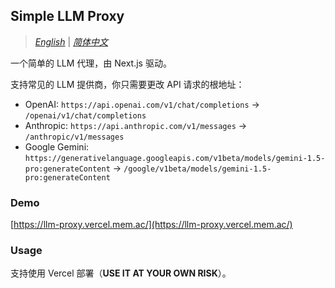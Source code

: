 ## Simple LLM Proxy

> [_English_](./README.md) | [_简体中文_](./README.zh_CN.md)

一个简单的 LLM 代理，由 Next.js 驱动。

支持常见的 LLM 提供商，你只需要更改 API 请求的根地址：

- OpenAI: `https://api.openai.com/v1/chat/completions` -> `/openai/v1/chat/completions`
- Anthropic: `https://api.anthropic.com/v1/messages` -> `/anthropic/v1/messages`
- Google Gemini: `https://generativelanguage.googleapis.com/v1beta/models/gemini-1.5-pro:generateContent` -> `/google/v1beta/models/gemini-1.5-pro:generateContent`

### Demo

[https://llm-proxy.vercel.mem.ac/](https://llm-proxy.vercel.mem.ac/)

### Usage

支持使用 Vercel 部署（**USE IT AT YOUR OWN RISK**）。
